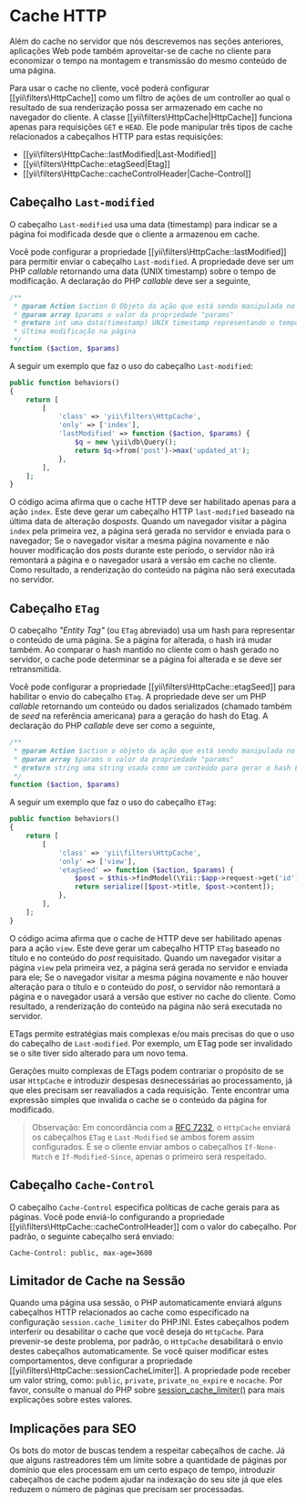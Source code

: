 Cache HTTP
============

Além do cache no servidor que nós descrevemos nas seções anteriores, aplicações Web pode também aproveitar-se
de cache no cliente para economizar o tempo na montagem e transmissão do mesmo conteúdo de uma página.

Para usar o cache no cliente, você poderá configurar [[yii\filters\HttpCache]] como um filtro de ações de um controller ao qual o resultado de sua renderização possa ser armazenado em cache no navegador do cliente. A classe [[yii\filters\HttpCache|HttpCache]] funciona apenas para requisições `GET` e `HEAD`. Ele pode manipular três tipos de cache relacionados a cabeçalhos HTTP para estas requisições:

* [[yii\filters\HttpCache::lastModified|Last-Modified]]
* [[yii\filters\HttpCache::etagSeed|Etag]]
* [[yii\filters\HttpCache::cacheControlHeader|Cache-Control]]


## Cabeçalho `Last-modified` <span id="last-modified"></span>

O cabeçalho `Last-modified` usa uma data (timestamp) para indicar se a página foi modificada desde que o cliente a armazenou em cache.

Você pode configurar a propriedade [[yii\filters\HttpCache::lastModified]] para permitir enviar o cabeçalho `Last-modified`. A propriedade deve ser um PHP *callable* retornando uma data (UNIX timestamp) sobre o tempo de modificação. A declaração do PHP *callable* deve ser a seguinte,

```php
/**
 * @param Action $action O Objeto da ação que está sendo manipulada no momento
 * @param array $params o valor da propriedade "params"
 * @return int uma data(timestamp) UNIX timestamp representando o tempo da
 * última modificação na página
 */
function ($action, $params)
```

A seguir um exemplo que faz o uso do cabeçalho `Last-modified`:

```php
public function behaviors()
{
    return [
        [
            'class' => 'yii\filters\HttpCache',
            'only' => ['index'],
            'lastModified' => function ($action, $params) {
                $q = new \yii\db\Query();
                return $q->from('post')->max('updated_at');
            },
        ],
    ];
}
```

O código acima afirma que o cache HTTP deve ser habilitado apenas para a ação `index`. Este deve
gerar um cabeçalho HTTP `last-modified` baseado na última data de alteração dos*posts*. Quando um
navegador visitar a página `index` pela primeira vez, a página será gerada no servidor e enviada para
o navegador; Se o navegador visitar a mesma página novamente e não houver modificação dos *posts* durante este
período, o servidor não irá remontará a página e o navegador usará a versão em cache no cliente.
Como resultado, a renderização do conteúdo na página não será executada no servidor.


## Cabeçalho `ETag` <span id="etag"></span>

O cabeçalho *"Entity Tag"* (ou `ETag` abreviado) usa um hash para representar o conteúdo de uma página.
Se a página for alterada, o hash irá mudar também. Ao comparar o hash mantido no cliente com o hash gerado no
servidor, o cache pode determinar se a página foi alterada e se deve ser retransmitida.

Você pode configurar a propriedade [[yii\filters\HttpCache::etagSeed]] para habilitar o envio do cabeçalho `ETag`.
A propriedade deve ser um PHP *callable* retornando um conteúdo ou dados serializados (chamado também de *seed* na referência americana) para a geração do hash do Etag. A declaração do PHP *callable* deve ser como a seguinte,

```php
/**
 * @param Action $action o objeto da ação que está sendo manipulada no momento
 * @param array $params o valor da propriedade "params"
 * @return string uma string usada como um conteúdo para gerar o hash ETag
 */
function ($action, $params)
```

A seguir um exemplo que faz o uso do cabeçalho `ETag`:

```php
public function behaviors()
{
    return [
        [
            'class' => 'yii\filters\HttpCache',
            'only' => ['view'],
            'etagSeed' => function ($action, $params) {
                $post = $this->findModel(\Yii::$app->request->get('id'));
                return serialize([$post->title, $post->content]);
            },
        ],
    ];
}
```

O código acima afirma que o cache de HTTP deve ser habilitado apenas para a ação `view`. Este deve
gerar um cabeçalho HTTP `ETag` baseado no título e no conteúdo do *post* requisitado. Quando um navegador visitar
a página `view` pela primeira vez, a página será gerada no servidor e enviada para ele; Se o navegador visitar
a mesma página novamente e não houver alteração para o título e o conteúdo do *post*, o servidor não remontará
a página e o navegador usará a versão que estiver no cache do cliente. Como resultado, a renderização do
conteúdo na página não será executada no servidor.

ETags permite estratégias mais complexas e/ou mais precisas do que o uso do cabeçalho de `Last-modified`.
Por exemplo, um ETag pode ser invalidado se o site tiver sido alterado para um novo tema.

Gerações muito complexas de ETags podem contrariar o propósito de se usar `HttpCache` e introduzir despesas desnecessárias ao processamento, já que eles precisam ser reavaliados a cada requisição.
Tente encontrar uma expressão simples que invalida o cache se o conteúdo da página for modificado.

> Observação: Em concordância com a [RFC 7232](https://datatracker.ietf.org/doc/html/rfc7232#section-2.4), o
  `HttpCache` enviará os cabeçalhos `ETag` e `Last-Modified` se ambos forem assim configurados.
  E se o cliente enviar ambos o cabeçalhos `If-None-Match` e `If-Modified-Since`, apenas o primeiro será
  respeitado.


## Cabeçalho `Cache-Control` <span id="cache-control"></span>

O cabeçalho `Cache-Control` especifica políticas de cache gerais para as páginas. Você pode enviá-lo configurando a propriedade [[yii\filters\HttpCache::cacheControlHeader]] com o valor do cabeçalho. Por padrão, o seguinte cabeçalho será enviado:

```
Cache-Control: public, max-age=3600
```


## Limitador de Cache na Sessão <span id="session-cache-limiter"></span>

Quando uma página usa sessão, o PHP automaticamente enviará alguns cabeçalhos HTTP relacionados ao cache
como especificado na configuração `session.cache_limiter` do PHP.INI. Estes cabeçalhos podem interferir ou
desabilitar o cache que você deseja do `HttpCache`. Para prevenir-se deste problema, por padrão, o `HttpCache`
desabilitará o envio destes cabeçalhos automaticamente. Se você quiser modificar estes comportamentos, deve
configurar a propriedade [[yii\filters\HttpCache::sessionCacheLimiter]]. A propriedade pode receber um valor string, como: `public`, `private`, `private_no_expire` e `nocache`. Por favor, consulte o manual do
PHP sobre [session_cache_limiter()](https://www.php.net/manual/pt_BR/function.session-cache-limiter.php)
para mais explicações sobre estes valores.


## Implicações para SEO <span id="seo-implications"></span>

Os bots do motor de buscas tendem a respeitar cabeçalhos de cache. Já que alguns rastreadores têm um limite sobre a quantidade de páginas por domínio que eles processam em um certo espaço de tempo, introduzir cabeçalhos de cache podem
ajudar na indexação do seu site já que eles reduzem o número de páginas que precisam ser processadas.

